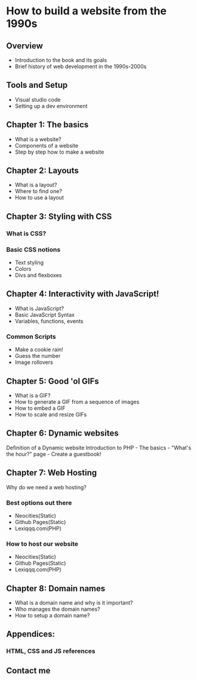 # How to build a website from the 1990s
## Overview
- Introduction to the book and its goals
- Brief history of web development in the 1990s-2000s
## Tools and Setup
  - Visual studio code
  - Setting up a dev environment
## Chapter 1: The basics
- What is a website?
- Components of a website
- Step by step how to make a website
## Chapter 2: Layouts
- What is a layout?
- Where to find one?
- How to use a layout
## Chapter 3: Styling with CSS
  ### What is CSS?
  ### Basic CSS notions
- Text styling
- Colors
- Divs and flexboxes
## Chapter 4: Interactivity with JavaScript!
  - What is JavaScript?
  - Basic JavaScript Syntax
  - Variables, functions, events
 ### Common Scripts
- Make a cookie rain!
- Guess the number
- Image rollovers
## Chapter 5: Good 'ol GIFs
  - What is a GIF?
  - How to generate a GIF from a sequence of images
  - How to embed a GIF
  - How to scale and resize GIFs
## Chapter 6: Dynamic websites
  Definition of a Dynamic website
  Introduction to PHP
    - The basics
    - "What's the hour?" page
    - Create a guestbook!
## Chapter 7: Web Hosting
  Why do we need a web hosting?
### Best options out there
- Neocities(Static)
- Github Pages(Static)
- Lexiqqq.com(PHP)
### How to host our website
- Neocities(Static)
- Github Pages(Static)
- Lexiqqq.com(PHP)
##  Chapter 8: Domain names
- What is a domain name and why is it  important?
- Who manages the domain names?
- How to setup a domain name?
## Appendices:
### HTML, CSS and JS references
## Contact me